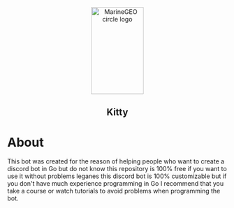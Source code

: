 <div align='center'>
  <img src="https://cdn.discordapp.com/attachments/1146232942146879568/1149495757091635210/Diseno_sin_titulo-removebg-preview.png" alt="MarineGEO circle logo" style="height: 200px; width:120px;"/>
  <h2>Kitty</h2>
</div>

# About

This bot was created for the reason of helping people who want to create a discord bot in Go but do not know this repository is 100% free if you want to use it without problems leganes 
this discord bot is 100% customizable but if you don't have much experience programming in Go I recommend that you take a course or watch tutorials to avoid problems when programming the bot.
